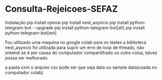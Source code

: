 # Consulta-Rejeicoes-SEFAZ

Instalação
pip install openai
pip install nest_asyncio
pip install python-telegram-bot --upgrade
pip install python-telegram-bot[all]
pip install python-telegram-bot[ext]

Fou utilizado uma maquina no google colab para os testes
a biblioteca nest_asyncio foi utilizada para suprir um erro de loop de threads, não entendi se é por causa do computador compartilhado ou outro coisa, talvez possa ser melhorado.

a pasta com o arquivo csv pode ser que seja data ou sample data(usada no computador colab)

